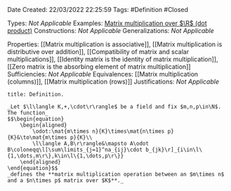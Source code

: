<br />
<br />

Date Created: 22/03/2022 22:25:59
Tags: #Definition #Closed 

Types: _Not Applicable_
Examples: [Matrix multiplication over $\R$ (dot product)](Matrix%20multiplication%20over%20R%20(dot%20product).md)
Constructions: _Not Applicable_
Generalizations: _Not Applicable_

Properties: [[Matrix multiplication is associative]], [[Matrix multiplication is distributive over addition]], [[Compatibility of matrix and scalar multiplications]], [[Identity matrix is the identity of matrix multiplication]], [[Zero matrix is the absorbing element of matrix multiplication]]
Sufficiencies: _Not Applicable_
Equivalences: [[Matrix multiplication (columns)]], [[Matrix multiplication (rows)]]
Justifications: _Not Applicable_

``` ad-Definition
title: Definition.

_Let $\l\langle K,+,\cdot\r\rangle$ be a field and fix $m,n,p\in\N$. The function_
$$\begin{equation}
    \begin{aligned}
        \odot:\mat{m\times n}{K}\times\mat{n\times p}{K}&\to\mat{m\times p}{K}\\
        \l\langle A,B\r\rangle&\mapsto A\odot B\coloneqq\l[\sum\limits_{j=1}^na_{ij}\cdot b_{jk}\r]_{i\in\l\{1,\dots,m\r\},k\in\l\{1,\dots,p\r\}}
    \end{aligned}
\end{equation}$$
_defines the **matrix multiplication operation between an $m\times n$ and a $n\times p$ matrix over $K$**._

```
